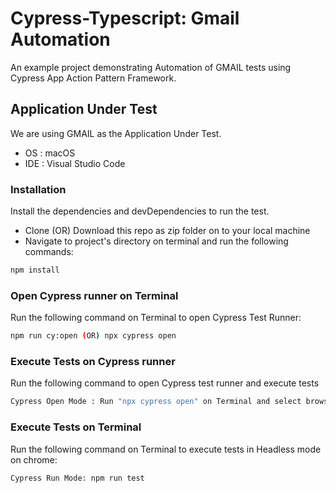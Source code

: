 # Cypress-Typescript: Gmail Automation
An example project demonstrating Automation of GMAIL tests using Cypress App Action Pattern Framework.

## Application Under Test
We are using GMAIL as the Application Under Test. 
* OS  : macOS
* IDE : Visual Studio Code

### Installation
Install the dependencies and devDependencies to run the test.

-   Clone (OR) Download this repo as zip folder on to your local machine
-   Navigate to project's directory on terminal and run the following commands:

```sh
npm install
```

### Open Cypress runner on Terminal
Run the following command on Terminal to open Cypress Test Runner:
```sh
npm run cy:open (OR) npx cypress open
```

### Execute Tests on Cypress runner
Run the following command to open Cypress test runner and execute tests
```sh
Cypress Open Mode : Run "npx cypress open" on Terminal and select browser as chrome on cypress test runner
```

### Execute Tests on Terminal
Run the following command on Terminal to execute tests in Headless mode on chrome:
```sh
Cypress Run Mode: npm run test
```
